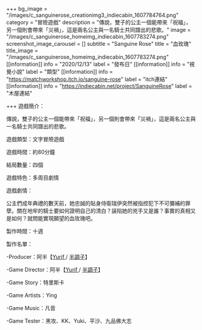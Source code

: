 +++
bg_image = "/images/c_sanguinerose_creationimg3_indiecabin_1607784764.png"
category = "冒險遊戲"
description = "傳說，雙子的公主一個能帶來「祝福」，另一個則會帶來「災禍」，這是兩名公主與一名騎士共同譜出的悲歌。"
image = "/images/c_sanguinerose_homeimg_indiecabin_1607783274.png"
screenshot_image_carousel = []
subtitle = "Sanguine Rose"
title = "血玫瑰"
title_image = "/images/c_sanguinerose_homeimg_indiecabin_1607783274.png"
[[information]]
info = "2020/12/13"
label = "發布日"
[[information]]
info = "視覺小說"
label = "類型"
[[information]]
info = "https://matchworkshop.itch.io/sanguine-rose"
label = "itch連結"
[[information]]
info = "https://indiecabin.net/project/SanguineRose"
label = "木屋連結"

+++
遊戲簡介：

傳說，雙子的公主一個能帶來「祝福」，另一個則會帶來「災禍」，這是兩名公主與一名騎士共同譜出的悲歌。

遊戲類型：文字冒險遊戲

遊戲時間：約80分鐘

結局數量：四個

遊戲特色：多周目劇情

遊戲劇情：

公主們成年典禮的數天前，她忠誠的貼身侍衛瑞伊突然被指控犯下不可彌補的罪孽。關在地牢的騎士要如何證明自己的清白？誣陷她的兇手又是誰？事實的真相又是如何？就問能實現願望的血玫瑰吧。

製作時間：十週

製作名單：

\-Producer：阿半【[Yurif ](https://www.facebook.com/gaming/yurif.original/)/ [半調子](https://home.gamer.com.tw/creationCategory.php?owner=lynn40725&c=443350)】

\-Game Director：阿半【[Yurif ](https://www.facebook.com/gaming/yurif.original/)/ [半調子](https://home.gamer.com.tw/creationCategory.php?owner=lynn40725&c=443350)】

\-Game Story：特里斯卡

\-Game Artists：Ying

\-Game Music：凡音

\-Game Tester：黑攻、KK、Yuki、平沙、九品佛大志